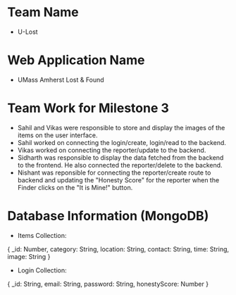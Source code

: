 # Team Name

* U-Lost

# Web Application Name

* UMass Amherst Lost & Found 

# Team Work for Milestone 3

* Sahil and Vikas were responsible to store and display the images of the items on the user interface.
* Sahil worked on connecting the login/create, login/read to the backend.
* Vikas worked on connecting the reporter/update to the backend.
* Sidharth was responsible to display the data fetched from the backend to the frontend. He also connected the reporter/delete to the backend.
* Nishant was reponsible for connecting the reporter/create route to backend and updating the "Honesty Score" for the reporter when the Finder clicks
  on the "It is Mine!" button.

# Database Information (MongoDB)

* Items Collection: 

{ _id: Number,
  category: String,
  location: String,
  contact: String,
  time: String,
  image: String
}


* Login Collection: 

{ _id: String,
  email: String,
  password: String,
  honestyScore: Number
}
